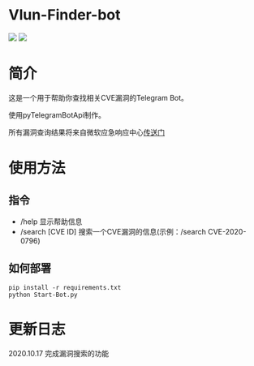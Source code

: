 # Vlun-Finder-bot
![](https://badgen.net/github/license/resinprotein2333/Vlun-Finder-bot) ![](https://badgen.net/github/stars/resinprotein2333/Vlun-Finder-bot)

# 简介
这是一个用于帮助你查找相关CVE漏洞的Telegram Bot。

使用pyTelegramBotApi制作。

所有漏洞查询结果将来自微软应急响应中心[传送门](https://microsoft.com/msrc)

# 使用方法
## 指令
* /help            显示帮助信息
* /search [CVE ID] 搜索一个CVE漏洞的信息(示例：/search CVE-2020-0796)

## 如何部署
```shell
pip install -r requirements.txt
python Start-Bot.py
```

# 更新日志
2020.10.17 完成漏洞搜索的功能
